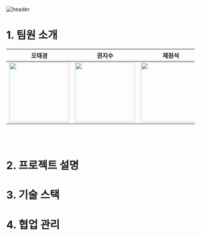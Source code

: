 ![header](https://capsule-render.vercel.app/api?type=waving&color=gradient&height=300&section=header&text=FinalProject%20BackEnd&fontSize=80&animation=fadeIn&fontAlignY=38&descAlignY=51&descAlign=62)

# 1. 팀원 소개
|오태경|권지수|제원석|주찬혁|
|:---:|:---:|:---:|:---:|
|<a href="https://github.com/Blooossom"><img src="https://avatars.githubusercontent.com/u/113500789?v=4" width=160/></a>|<a href="https://github.com/jisoooit"><img src="https://avatars.githubusercontent.com/u/77223718?v=4" width=160/></a>|<a href="https://github.com/WONSEOKJE"><img src="https://avatars.githubusercontent.com/u/113500970?v=4" width=160/></a>|<a href="https://github.com/crossbell8368"><img src="https://avatars.githubusercontent.com/u/50852143?v=4" width=160/></a>|

<br><br>

# 2. 프로젝트 설명

# 3. 기술 스택

# 4. 협업 관리
